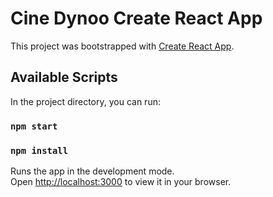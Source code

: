 # Cine Dynoo Create React App

This project was bootstrapped with [Create React App](https://github.com/facebook/create-react-app).

## Available Scripts

In the project directory, you can run:

### `npm start`
### `npm install`

Runs the app in the development mode.\
Open [http://localhost:3000](http://localhost:3000) to view it in your browser.
